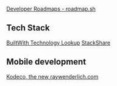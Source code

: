 [Developer Roadmaps - roadmap.sh](https://roadmap.sh/)


## Tech Stack
[BuiltWith Technology Lookup](https://builtwith.com/)
[StackShare](https://stackshare.io/)


## Mobile development
[Kodeco, the new raywenderlich.com](https://www.kodeco.com/)
